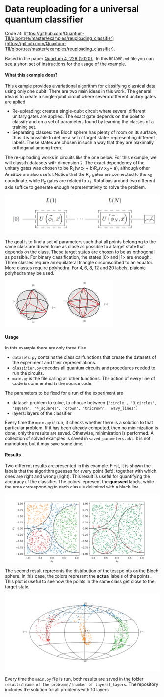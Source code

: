 # Data reuploading for a universal quantum classifier

Code at: [https://github.com/Quantum-TII/qibo/tree/master/examples/reuploading_classifier](https://github.com/Quantum-TII/qibo/tree/master/examples/reuploading_classifier).


Based in the paper [Quantum 4, 226 (2020).](https://quantum-journal.org/papers/q-2020-02-06-226/). In this `README.md` file you can see a short
set of instructions for the usage of the example.

#### What this example does?

This example provides a variational algorithm for classifying classical data using only one qubit. There are two main ideas
in this work. The general idea is
to create a single-qubit circuit where several different unitary gates are aplied
- Re-uploading: create a single-qubit circuit where several different unitary gates are applied. The exact gate
 depends on the point to classify and on a set of parameters found by learning the classes of a training set.
- Separating classes: the Bloch sphere has plenty of room on its surface, thus it is possible to define a set of
target states representing different labels. These states are chosen in such a way that they are maximally orthogonal
among them.

The re-uploading works in circuits like the one below. For this example, we will classify datasets with dimension 2.
The exact dependency of the unitary gates was chosen to be R<sub>z</sub>(w x<sub>1</sub> + b)R<sub>y</sub>(v x<sub>0</sub> + a),
although other Ansätze are also useful. Notice that the R<sub>y</sub> gates are connected to the x<sub>0</sub> coordinate,
while R<sub>z</sub> gates are related to x<sub>1</sub>. Rotations around two different axis suffice to generate enough
representativity to solve the problem.

![circuit](images/circuit.png)

The goal is to find a set of parameters such that all points belonging to the same class are driven to be as close as
possible to a target state that depends on the class. These target states are chosen to be as orthogonal as possible.
For binary classification, the states |0> and |1> are enough. Three classes require an equilateral triangle circumscribed
to an equator. More classes require polyhedra. For 4, 6, 8, 12 and 20 labels, platonic polyhedra may be used.

![block](images/bloch_states.png)

#### Usage
In this example there are only three files
- `datasets.py` contains the classical functions that create the datasets of the experiment and their representations.
- `qlassifier.py` encodes all quantum circuits and procedures needed to run the circuits.
- `main.py` is the file calling all other functions. The action of every line of code is commented in the source code.

The parameters to be fixed for a run of the experiment are
- dataset: problem to solve, to choose between `['circle', '3_circles', 'square', '4_squares', 'crown', 'tricrown', 'wavy_lines']`
- layers: layers of the classifier

Every time the `main.py` is run, it checks whether there is a solution to that particular problem. If it has been
already computed, then no minimization is done, only the results are saved. Otherwise, minimization is performed.
A collection of solved examples is saved in `saved_parameters.pkl`. It is not mandatory, but it may save some time.

#### Results

Two different results are presented in this example. First, it is shown the labels that the algorithm guesses for every
point (left), together with which ones are right and wrong (right). This result is useful for quantifying the accuracy
of the classifier. The colors represent the **guessed** labels, while the area corresponding to each class is delimited
with a black line.

![test_set](images/test_set.png)

The second result represents the distribution of the test points on the Bloch sphere. In this case, the colors represent
the **actual** labels of the points. This plot is useful to see how the points in the same class get close to the target
state.

![world_map](images/world_map.png)

Every time the `main.py` file is run, both results are saved in the folder
`results/[name of the problem]/[number of layers]_layers`. The repository includes the solution
for all problems with 10 layers.
